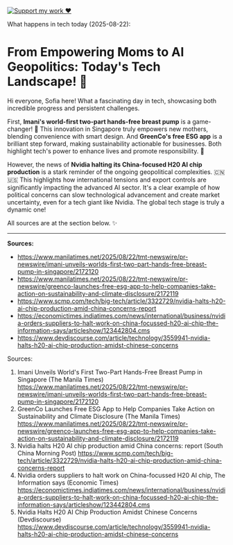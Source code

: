 [![Support my work ❤️](https://img.shields.io/badge/Support%20my%20work%20❤️-orange?style=for-the-badge&logo=patreon&logoColor=white)](https://www.patreon.com/c/evertonics)

What happens in tech today (2025-08-22):

# From Empowering Moms to AI Geopolitics: Today's Tech Landscape! 🚀

Hi everyone, Sofia here! What a fascinating day in tech, showcasing both incredible progress and persistent challenges.

First, **Imani's world-first two-part hands-free breast pump** is a game-changer! 🤱 This innovation in Singapore truly empowers new mothers, blending convenience with smart design. And **GreenCo's free ESG app** is a brilliant step forward, making sustainability actionable for businesses. Both highlight tech's power to enhance lives and promote responsibility. 🌱

However, the news of **Nvidia halting its China-focused H20 AI chip production** is a stark reminder of the ongoing geopolitical complexities. 🇨🇳🇺🇸 This highlights how international tensions and export controls are significantly impacting the advanced AI sector. It's a clear example of how political concerns can slow technological advancement and create market uncertainty, even for a tech giant like Nvidia. The global tech stage is truly a dynamic one!

All sources are at the section below. ✨

---
**Sources:**
*   https://www.manilatimes.net/2025/08/22/tmt-newswire/pr-newswire/imani-unveils-worlds-first-two-part-hands-free-breast-pump-in-singapore/2172120
*   https://www.manilatimes.net/2025/08/22/tmt-newswire/pr-newswire/greenco-launches-free-esg-app-to-help-companies-take-action-on-sustainability-and-climate-disclosure/2172119
*   https://www.scmp.com/tech/big-tech/article/3322729/nvidia-halts-h20-ai-chip-production-amid-china-concerns-report
*   https://economictimes.indiatimes.com/news/international/business/nvidia-orders-suppliers-to-halt-work-on-china-focussed-h20-ai-chip-the-information-says/articleshow/123442804.cms
*   https://www.devdiscourse.com/article/technology/3559941-nvidia-halts-h20-ai-chip-production-amidst-chinese-concerns

Sources:
1. Imani Unveils World's First Two-Part Hands-Free Breast Pump in Singapore (The Manila Times)
   https://www.manilatimes.net/2025/08/22/tmt-newswire/pr-newswire/imani-unveils-worlds-first-two-part-hands-free-breast-pump-in-singapore/2172120
2. GreenCo Launches Free ESG App to Help Companies Take Action on Sustainability and Climate Disclosure (The Manila Times)
   https://www.manilatimes.net/2025/08/22/tmt-newswire/pr-newswire/greenco-launches-free-esg-app-to-help-companies-take-action-on-sustainability-and-climate-disclosure/2172119
3. Nvidia halts H20 AI chip production amid China concerns: report (South China Morning Post)
   https://www.scmp.com/tech/big-tech/article/3322729/nvidia-halts-h20-ai-chip-production-amid-china-concerns-report
4. Nvidia orders suppliers to halt work on China-focussed H20 AI chip, The Information says (Economic Times)
   https://economictimes.indiatimes.com/news/international/business/nvidia-orders-suppliers-to-halt-work-on-china-focussed-h20-ai-chip-the-information-says/articleshow/123442804.cms
5. Nvidia Halts H20 AI Chip Production Amidst Chinese Concerns (Devdiscourse)
   https://www.devdiscourse.com/article/technology/3559941-nvidia-halts-h20-ai-chip-production-amidst-chinese-concerns